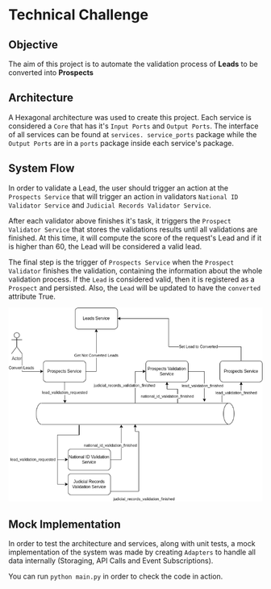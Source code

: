 # Technical Challenge

## Objective

The aim of this project is to automate the validation process of **Leads** to 
be converted into **Prospects**

## Architecture

A Hexagonal architecture was used to create this project.
Each service is considered a `Core` that has it's `Input Ports` and 
`Output Ports`. The interface of all services can be found at `services.
service_ports` package while the `Output Ports` are in a `ports` package 
inside each service's package.


## System Flow

In order to validate a Lead, the user should trigger an action at the 
`Prospects Service` that will trigger an action in validators `National ID 
Validator Service` and `Judicial Records Validator Service`.

After each validator above finishes it's task, it triggers the `Prospect 
Validator Service` that stores the validations results until all 
validations are finished. At this time, it will compute the score of the 
request's Lead and if it is higher than 60, the Lead will be considered a 
valid lead.

The final step is the trigger of `Prospects Service` when the `Prospect 
Validator` finishes the validation, containing the information about the 
whole validation process. If the `Lead` is considered valid, then it is 
registered as a `Prospect` and persisted. Also, the `Lead` will be updated 
to have the `converted` attribute True.

![Diagram](/docs/saga.png)

## Mock Implementation

In order to test the architecture and services, along with unit tests, a mock 
implementation of the system was made by creating `Adapters` to handle all 
data internally (Storaging, API Calls and Event Subscriptions).

You can run `python main.py` in order to check the code in action.

